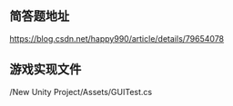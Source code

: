 ## 简答题地址
https://blog.csdn.net/happy990/article/details/79654078

## 游戏实现文件
/New Unity Project/Assets/GUITest.cs
